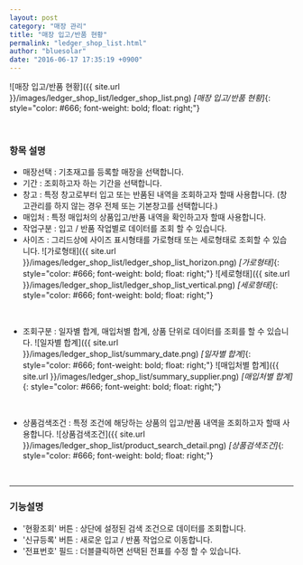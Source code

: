 ```yaml
---
layout: post
category: "매장 관리"
title: "매장 입고/반품 현황"
permalink: "ledger_shop_list.html"
author: "bluesolar"
date: "2016-06-17 17:35:19 +0900"
---
```

![매장 입고/반품 현황]({{ site.url }}/images/ledger_shop_list/ledger_shop_list.png)
*[매장 입고/반품 현황]*{: style="color: #666; font-weight: bold; float: right;"}

<br markdown="1">

### <i class="fa fa-tag" markdown="1"></i> 항목 설명
* 매장선택 : 기초재고를 등록할 매장을 선택합니다.
* 기간 : 조회하고자 하는 기간을 선택합니다.
* 창고 : 특정 창고로부터 입고 또는 반품된 내역을 조회하고자 할때 사용합니다. (창고관리를 하지 않는 경우 전체 또는 기본창고를 선택합니다.)
* 매입처 : 특정 매입처의 상품입고/반품 내역을 확인하고자 할때 사용합니다.
* 작업구분 : 입고 / 반품 작업별로 데이터를 조회 할 수 있습니다.
* 사이즈 : 그리드상에 사이즈 표시형태를 가로형태 또는 세로형태로 조회할 수 있습니다.
![가로형태]({{ site.url }}/images/ledger_shop_list/ledger_shop_list_horizon.png)
*[가로형태]*{: style="color: #666; font-weight: bold; float: right;"}
![세로형태]({{ site.url }}/images/ledger_shop_list/ledger_shop_list_vertical.png)
*[세로형태]*{: style="color: #666; font-weight: bold; float: right;"}

<br markdown="1">

* 조회구분 : 일자별 합계, 매입처별 합계, 상품 단위로 데이터를 조회를 할 수 있습니다.
![일자별 합계]({{ site.url }}/images/ledger_shop_list/summary_date.png)
*[일자별 합계]*{: style="color: #666; font-weight: bold; float: right;"}
![매입처별 합계]({{ site.url }}/images/ledger_shop_list/summary_supplier.png)
*[매입처별 합계]*{: style="color: #666; font-weight: bold; float: right;"}

<br markdown="1">

* 상품검색조건 : 특정 조건에 해당하는 상품의 입고/반품 내역을 조회하고자 할때 사용합니다.
![상품검색조건]({{ site.url }}/images/ledger_shop_list/product_search_detail.png)
*[상품검색조건]*{: style="color: #666; font-weight: bold; float: right;"}

<br markdown="1">

------------------------

### <i class="fa fa-tag" markdown="1"></i> 기능설명
* '현황조회' 버튼 : 상단에 설정된 검색 조건으로 데이터를 조회합니다.
* '신규등록' 버튼 : 새로운 입고 / 반품 작업으로 이동합니다.
* '전표번호' 필드 : 더블클릭하면 선택된 전표를 수정 할 수 있습니다.

